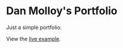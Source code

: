# Dan Molloy's Portfolio

Just a simple portfolio.

View the [live example](https://danmolloy.github.io/portfolio/).
